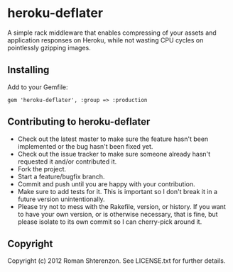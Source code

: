 # heroku-deflater

A simple rack middleware that enables compressing of your assets and application
responses on Heroku, while not wasting CPU cycles on pointlessly gzipping images.

## Installing

Add to your Gemfile:

    gem 'heroku-deflater', :group => :production


## Contributing to heroku-deflater
 
* Check out the latest master to make sure the feature hasn't been implemented or the bug hasn't been fixed yet.
* Check out the issue tracker to make sure someone already hasn't requested it and/or contributed it.
* Fork the project.
* Start a feature/bugfix branch.
* Commit and push until you are happy with your contribution.
* Make sure to add tests for it. This is important so I don't break it in a future version unintentionally.
* Please try not to mess with the Rakefile, version, or history. If you want to have your own version, or is otherwise necessary, that is fine, but please isolate to its own commit so I can cherry-pick around it.

## Copyright

Copyright (c) 2012 Roman Shterenzon. See LICENSE.txt for
further details.

[1]: https://github.com/rack/rack/issues/349
